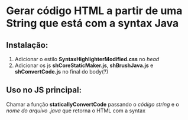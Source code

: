 # Gerar código HTML a partir de uma String que está com a syntax Java

## Instalação:
1. Adicionar o estilo **SyntaxHighlighterModified.css** no _head_
2. Adicionar os js **shCoreStaticMaker.js**, **shBrushJava.js** e **shConvertCode.js** no final do body(?)

## Uso no JS principal:
Chamar a função **staticallyConvertCode** passando o _código string_ e o _nome do arquivo .java_ que retorna o HTML com a syntax
